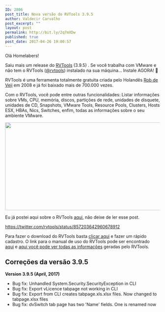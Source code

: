 ```yaml
---
ID: 2806
post_title: Nova versão do RVTools 3.9.5
author: Valdecir Carvalho
post_excerpt: ""
layout: post
permalink: http://bit.ly/2q7mXDw
published: true
post_date: 2017-04-26 19:00:57
---
```

Olá Homelabers!

Saiu mais um release do <a href="http://www.robware.net/rvtools/" target="_blank" rel="noopener noreferrer">RVTools</a> (3.9.5) . Se você trabalha com VMware e não tem o RVTools (<a href="http://twitter.com/rvtools" target="_blank" rel="nofollow noopener noreferrer">@rvtools</a>) instalado na sua máquina… Instale AGORA! 🙂

RVTools é uma ferramenta totalmente gratuita criada pelo Holandês <a href="http://www.robware.net/rvtools/about/" target="_blank" rel="noopener noreferrer">Rob de Veji</a> em 2008 e já foi baixado mais de 700.000 vezes.

Com o RVTools, você pode entre outras funcionalidades: Listar informações sobre VMs, CPU, memória, discos, partições de rede, unidades de disquete, unidades de CD, Snapshots, VMware Tools, Resource Pools, Clusters, Hosts ESX, HBAs, Nics, Switches, enfim, todas as informações sobre o seu ambiente VMware.

<img class="aligncenter wp-image-2807" src="http://homelaber.com.br/site/wp-content/uploads/2017/04/rvtools_info-300x107.jpg" alt="" width="800" height="286" />

Eu já postei aqui sobre o RVTools <a href="http://homelaber.com.br/ferramenta-rvtools/" target="_blank" rel="noopener noreferrer">aqui</a>, não deixe de ler esse post.

https://twitter.com/rvtools/status/857203642960678912

Para fazer o download do RVTools basta <a href="http://www.robware.net/rvtools/download/" target="_blank" rel="noopener noreferrer">clicar aqui</a> e fazer um rápido cadastro. O link para o manual de uso do RVTools pode ser encontrado <a href="http://robware.net/download/RVTools.pdf" target="_blank" rel="noopener noreferrer">aqui</a> e <a href="http://www.robware.net/rvtools/readmore/" target="_blank" rel="noopener noreferrer">aqui você pode ver todas as informações</a> geradas pelo RVTools.

<h2>Correções da versão 3.9.5</h2>

<strong>Version 3.9.5 (April, 2017)</strong>

<ul>
    <li>Bug fix: Unhandled System.Security.SecurityException in CLI</li>
    <li>Bug fix: Export vLicence tabpage not working in CLI</li>
    <li>Bug fix: Export from CLI creates tabpage.xls.xlsx files. Now changed to tabpage.xlsx files</li>
    <li>Bug fix: dvSwitch tab page has two 'Name' fields. One is renamed now</li>
</ul>
